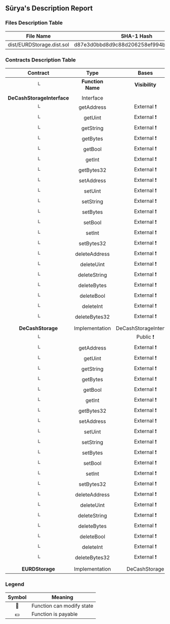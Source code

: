 ## Sūrya's Description Report

### Files Description Table


|  File Name  |  SHA-1 Hash  |
|-------------|--------------|
| dist/EURDStorage.dist.sol | d87e3d0bbd8d9c88d206258ef994b99365aa7f39 |


### Contracts Description Table


|  Contract  |         Type        |       Bases      |                  |                 |
|:----------:|:-------------------:|:----------------:|:----------------:|:---------------:|
|     └      |  **Function Name**  |  **Visibility**  |  **Mutability**  |  **Modifiers**  |
||||||
| **DeCashStorageInterface** | Interface |  |||
| └ | getAddress | External ❗️ |   |NO❗️ |
| └ | getUint | External ❗️ |   |NO❗️ |
| └ | getString | External ❗️ |   |NO❗️ |
| └ | getBytes | External ❗️ |   |NO❗️ |
| └ | getBool | External ❗️ |   |NO❗️ |
| └ | getInt | External ❗️ |   |NO❗️ |
| └ | getBytes32 | External ❗️ |   |NO❗️ |
| └ | setAddress | External ❗️ | 🛑  |NO❗️ |
| └ | setUint | External ❗️ | 🛑  |NO❗️ |
| └ | setString | External ❗️ | 🛑  |NO❗️ |
| └ | setBytes | External ❗️ | 🛑  |NO❗️ |
| └ | setBool | External ❗️ | 🛑  |NO❗️ |
| └ | setInt | External ❗️ | 🛑  |NO❗️ |
| └ | setBytes32 | External ❗️ | 🛑  |NO❗️ |
| └ | deleteAddress | External ❗️ | 🛑  |NO❗️ |
| └ | deleteUint | External ❗️ | 🛑  |NO❗️ |
| └ | deleteString | External ❗️ | 🛑  |NO❗️ |
| └ | deleteBytes | External ❗️ | 🛑  |NO❗️ |
| └ | deleteBool | External ❗️ | 🛑  |NO❗️ |
| └ | deleteInt | External ❗️ | 🛑  |NO❗️ |
| └ | deleteBytes32 | External ❗️ | 🛑  |NO❗️ |
||||||
| **DeCashStorage** | Implementation | DeCashStorageInterface |||
| └ | <Constructor> | Public ❗️ | 🛑  |NO❗️ |
| └ | getAddress | External ❗️ |   |NO❗️ |
| └ | getUint | External ❗️ |   |NO❗️ |
| └ | getString | External ❗️ |   |NO❗️ |
| └ | getBytes | External ❗️ |   |NO❗️ |
| └ | getBool | External ❗️ |   |NO❗️ |
| └ | getInt | External ❗️ |   |NO❗️ |
| └ | getBytes32 | External ❗️ |   |NO❗️ |
| └ | setAddress | External ❗️ | 🛑  | onlyLatestDeCashNetworkContract |
| └ | setUint | External ❗️ | 🛑  | onlyLatestDeCashNetworkContract |
| └ | setString | External ❗️ | 🛑  | onlyLatestDeCashNetworkContract |
| └ | setBytes | External ❗️ | 🛑  | onlyLatestDeCashNetworkContract |
| └ | setBool | External ❗️ | 🛑  | onlyLatestDeCashNetworkContract |
| └ | setInt | External ❗️ | 🛑  | onlyLatestDeCashNetworkContract |
| └ | setBytes32 | External ❗️ | 🛑  | onlyLatestDeCashNetworkContract |
| └ | deleteAddress | External ❗️ | 🛑  | onlyLatestDeCashNetworkContract |
| └ | deleteUint | External ❗️ | 🛑  | onlyLatestDeCashNetworkContract |
| └ | deleteString | External ❗️ | 🛑  | onlyLatestDeCashNetworkContract |
| └ | deleteBytes | External ❗️ | 🛑  | onlyLatestDeCashNetworkContract |
| └ | deleteBool | External ❗️ | 🛑  | onlyLatestDeCashNetworkContract |
| └ | deleteInt | External ❗️ | 🛑  | onlyLatestDeCashNetworkContract |
| └ | deleteBytes32 | External ❗️ | 🛑  | onlyLatestDeCashNetworkContract |
||||||
| **EURDStorage** | Implementation | DeCashStorage |||


### Legend

|  Symbol  |  Meaning  |
|:--------:|-----------|
|    🛑    | Function can modify state |
|    💵    | Function is payable |

